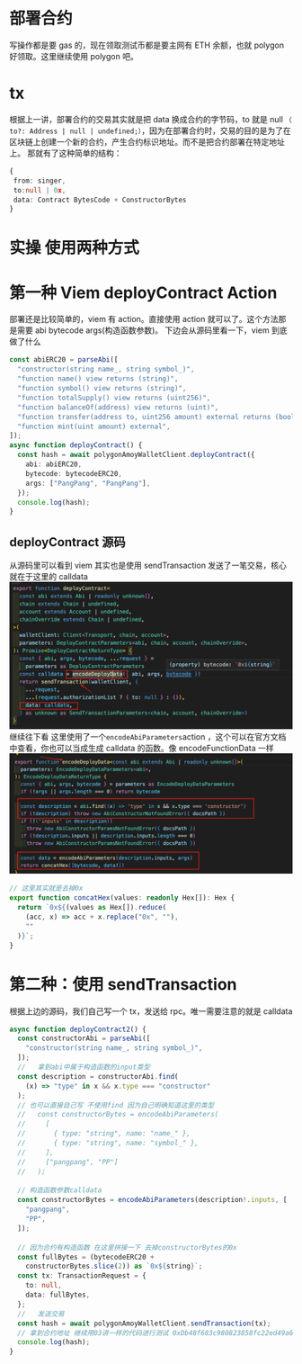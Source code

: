 # 部署合约

写操作都是要 gas 的，现在领取测试币都是要主网有 ETH 余额，也就 polygon 好领取。这里继续使用 polygon 吧。

# tx

根据上一讲，部署合约的交易其实就是把 data 换成合约的字节码，to 就是 null `（  to?: Address | null | undefined;）`，因为在部署合约时，交易的目的是为了在区块链上创建一个新的合约，产生合约标识地址。而不是把合约部署在特定地址上。
那就有了这种简单的结构：

```ts
{
 from: singer,
 to:null | 0x,
 data: Contract BytesCode + ConstructorBytes
}
```

# 实操 使用两种方式

# 第一种 Viem deployContract Action

部署还是比较简单的，viem 有 action。直接使用 action 就可以了。这个方法那是需要 abi bytecode args(构造函数参数)。
下边会从源码里看一下，viem 到底做了什么

```ts
const abiERC20 = parseAbi([
  "constructor(string name_, string symbol_)",
  "function name() view returns (string)",
  "function symbol() view returns (string)",
  "function totalSupply() view returns (uint256)",
  "function balanceOf(address) view returns (uint)",
  "function transfer(address to, uint256 amount) external returns (bool)",
  "function mint(uint amount) external",
]);
async function deployContract() {
  const hash = await polygonAmoyWalletClient.deployContract({
    abi: abiERC20,
    bytecode: bytecodeERC20,
    args: ["PangPang", "PangPang"],
  });
  console.log(hash);
}
```

## deployContract 源码

从源码里可以看到 viem 其实也是使用 sendTransaction 发送了一笔交易，核心就在于这里的 calldata
![](./image/deployContract.png)
继续往下看 这里使用了一个`encodeAbiParameters`action ，这个可以在官方文档中查看，你也可以当成生成 calldata 的函数。像 encodeFunctionData 一样
![](./image/encodeDeployData.png)

```ts
// 这里其实就是去掉0x
export function concatHex(values: readonly Hex[]): Hex {
  return `0x${(values as Hex[]).reduce(
    (acc, x) => acc + x.replace("0x", ""),
    ""
  )}`;
}
```

# 第二种：使用 sendTransaction

根据上边的源码，我们自己写一个 tx，发送给 rpc。唯一需要注意的就是 calldata

```ts
async function deployContract2() {
  const constructorAbi = parseAbi([
    "constructor(string name_, string symbol_)",
  ]);
  //   拿到abi中属于构造函数的input类型
  const description = constructorAbi.find(
    (x) => "type" in x && x.type === "constructor"
  );
  // 也可以直接自己写 不使用find 因为自己明确知道这里的类型
  //   const constructorBytes = encodeAbiParameters(
  //     [
  //       { type: "string", name: "name_" },
  //       { type: "string", name: "symbol_" },
  //     ],
  //     ["pangpang", "PP"]
  //   );

  // 构造函数参数calldata
  const constructorBytes = encodeAbiParameters(description!.inputs, [
    "pangpang",
    "PP",
  ]);

  // 因为合约有构造函数 在这里拼接一下 去掉constructorBytes的0x
  const fullBytes = (bytecodeERC20 +
    constructorBytes.slice(2)) as `0x${string}`;
  const tx: TransactionRequest = {
    to: null,
    data: fullBytes,
  };
  //   发送交易
  const hash = await polygonAmoyWalletClient.sendTransaction(tx);
  // 拿到合约地址 继续用03讲一样的代码进行测试 0xDb48f683c980823858fc22ed49a6E1E4c323a401
  console.log(hash);
}
```
